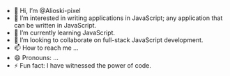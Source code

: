 - 👋 Hi, I’m @Alioski-pixel
- 👀 I’m interested in writing applications in JavaScript; any application that can be written in JavaScript. 
- 🌱 I’m currently learning JavaScript.
- 💞️ I’m looking to collaborate on full-stack JavaScript development.
- 📫 How to reach me ... 
- 😄 Pronouns: ...
- ⚡ Fun fact: I have witnessed the power of code.

<!---
Alioski-pixel/Alioski-pixel is a ✨ special ✨ repository because its `README.md` (this file) appears on your GitHub profile.
You can click the Preview link to take a look at your changes.
--->
